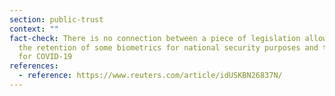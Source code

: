 ```yaml
---
section: public-trust
context: ""
fact-check: There is no connection between a piece of legislation allowing for
  the retention of some biometrics for national security purposes and testing
  for COVID-19
references:
  - reference: https://www.reuters.com/article/idUSKBN26837N/
---
```

